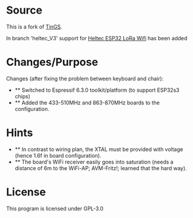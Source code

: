 # Source

This is a fork of [TinGS](https://github.com/G4lile0/tinyGS).

In branch 'heltec_V3' support for [Heltec ESP32 LoRa Wifi](https://heltec.org/project/wifi-lora-32-v3/) has been added

# Changes/Purpose

Changes (after fixing the problem between keyboard and chair):
- ** Switched to Espressif 6.3.0 toolkit/platform (to support ESP32s3 chips)
- ** Added the 433-510MHz and 863-870MHz boards to the configuration.

# Hints
- ** In contrast to wiring plan, the XTAL must be provided with voltage (hence 1.6f in board configuration).
- ** The board's WiFi receiver easily goes into saturation (needs a distance of 6m to the WiFi-AP; AVM-Fritz!; learned that the hard way).

# License

This program is licensed under GPL-3.0
